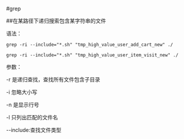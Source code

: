 #grep

##在某路径下递归搜索包含某字符串的文件

语法：

```shell
grep -ri --include="*.sh" "tmp_high_value_user_add_cart_new" ./
```

```shell
grep -ri --include="*.sh" "tmp_high_value_user_item_visit_new" ./
```

参数：

-r 是递归查找，查找所有文件包含子目录

-i 忽略大小写

-n 是显示行号

-l 只列出匹配的文件名

--include:查找文件类型


